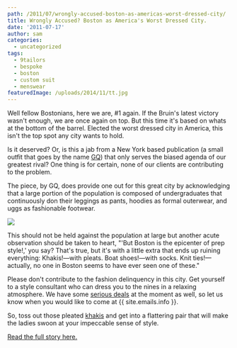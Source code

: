 ```yaml
---
path: /2011/07/wrongly-accused-boston-as-americas-worst-dressed-city/
title: Wrongly Accused? Boston as America's Worst Dressed City.
date: '2011-07-17'
author: sam
categories:
  - uncategorized
tags:
  - 9tailors
  - bespoke
  - boston
  - custom suit
  - menswear
featuredImage: /uploads/2014/11/tt.jpg
---
```

Well fellow Bostonians, here we are, #1 again. If the Bruin's latest victory wasn't enough, we are once again on top. But this time it's based on whats at the bottom of the barrel. Elected the worst dressed city in America, this isn't the top spot any city wants to hold.

Is it deserved? Or, is this a jab from a New York based publication (a small outfit that goes by the name [GQ](http://www.gq.com/?us_site=y)) that only serves the biased agenda of our greatest rival? One thing is for certain, none of our clients are contributing to the problem.

The piece, by GQ, does provide one out for this great city by acknowledging that a large portion of the population is composed of undergraduates that continuously don their leggings as pants, hoodies as formal outerwear, and uggs as fashionable footwear.

![](http://1.bp.blogspot.com/-Uwm77Hhj46k/TiWh6lvvdfI/AAAAAAAAAos/6vvvsDF1oB4/s400/dress.jpg)

This should not be held against the population at large but another acute observation should be taken to heart, "'But Boston is the epicenter of prep style!,' you say? That's true, but it's with a little extra that ends up ruining everything: Khakis!—with pleats. Boat shoes!—with socks. Knit ties!—actually, no one in Boston seems to have ever seen one of these."

Please don't contribute to the fashion delinquency in this city. Get yourself to a style consultant who can dress you to the nines in a relaxing atmosphere. We have some [serious deals](http://2011/07/and-back-by-popular-demand-buy-3-get-1.html) at the moment as well, so let us know when you would like to come at {{ site.emails.info }}. 

So, toss out those pleated [khakis](http://2011/07/and-summer-gets-better-and-better.html) and get into a flattering pair that will make the ladies swoon at your impeccable sense of style. 

[Read the full story here.](http://www.gq.com/style/fashion/201107/worst-dressed-cities-america#slide=40)